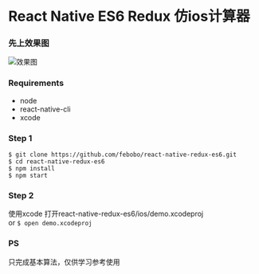 
# React Native ES6 Redux 仿ios计算器

### 先上效果图  

![效果图](http://g.recordit.co/0iaUPata6z.gif)

### Requirements

* node  
* react-native-cli  
* xcode  

### Step 1
```
$ git clone https://github.com/febobo/react-native-redux-es6.git
$ cd react-native-redux-es6
$ npm install
$ npm start
```

### Step 2
使用xcode 打开react-native-redux-es6/ios/demo.xcodeproj  
or ```$ open demo.xcodeproj```

### PS
只完成基本算法，仅供学习参考使用
